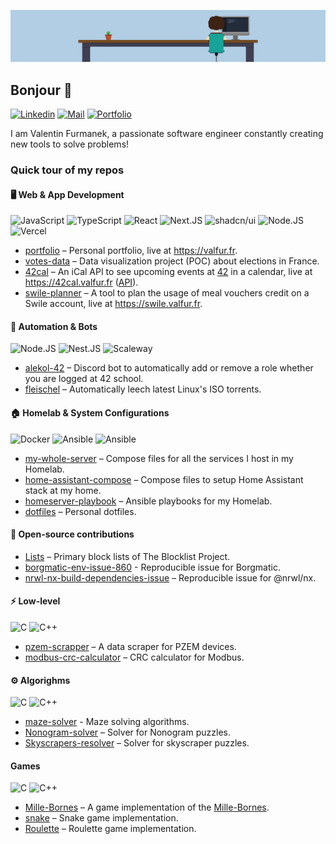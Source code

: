 ![Banner](/assets/banner.png)

## Bonjour 👋

[![Linkedin](https://img.shields.io/badge/LinkedIn-0077B5?style=for-the-badge&logo=linkedin&logoColor=white)](https://linkedin.com/in/valentin-furmanek)
[![Mail](https://img.shields.io/badge/Mail-D14836?style=for-the-badge&logo=gmail&logoColor=white)](mailto:contact@valfur.fr)
[![Portfolio](https://img.shields.io/badge/Portfolio-000000?style=for-the-badge&logo=About.me&logoColor=white)](https://valfur.fr)

I am Valentin Furmanek, a passionate software engineer constantly creating new tools to solve problems!

### Quick tour of my repos

#### 🖥️ Web & App Development

![JavaScript](https://img.shields.io/badge/JavaScript-323330?style=for-the-badge&logo=javascript&logoColor=F7DF1E)
![TypeScript](https://img.shields.io/badge/TypeScript-007ACC?style=for-the-badge&logo=typescript&logoColor=white)
![React](https://img.shields.io/badge/React-20232A?style=for-the-badge&logo=react&logoColor=61DAFB)
![Next.JS](https://img.shields.io/badge/next%20js-000000?style=for-the-badge&logo=nextdotjs&logoColor=white)
![shadcn/ui](https://img.shields.io/badge/shadcn%2Fui-000000?style=for-the-badge&logo=shadcnui&logoColor=white)
![Node.JS](https://img.shields.io/badge/Node%20js-339933?style=for-the-badge&logo=nodedotjs&logoColor=white)
![Vercel](https://img.shields.io/badge/vercel-000000.svg?style=for-the-badge&logo=vercel&logoColor=white)

- [portfolio](https://github.com/valfur03/portfolio) – Personal portfolio, live at https://valfur.fr.
- [votes-data](https://github.com/valfur03/votes-data) – Data visualization project (POC) about elections in France.
- [42cal](https://github.com/vfurmane/42cal) – An iCal API to see upcoming events at [42](https://42.fr) in a calendar, live at https://42cal.valfur.fr ([API](https://api.42cal.valfur.fr)).
- [swile-planner](https://github.com/valfur03/swile-planner) – A tool to plan the usage of meal vouchers credit on a Swile account, live at https://swile.valfur.fr.

#### 🤖 Automation & Bots

![Node.JS](https://img.shields.io/badge/Node%20js-339933?style=for-the-badge&logo=nodedotjs&logoColor=white)
![Nest.JS](https://img.shields.io/badge/nestjs-E0234E?style=for-the-badge&logo=nestjs&logoColor=white)
![Scaleway](https://img.shields.io/badge/Scaleway-4F059B?style=for-the-badge&logo=scaleway&logoColor=white)

- [alekol-42](https://github.com/theovgl/alekol-42) – Discord bot to automatically add or remove a role whether you are logged at 42 school.
- [fleischel](https://github.com/valfur03/fleischel) – Automatically leech latest Linux's ISO torrents.

#### 🏠 Homelab & System Configurations

![Docker](https://img.shields.io/badge/Docker-2CA5E0?style=for-the-badge&logo=docker&logoColor=white)
![Ansible](https://img.shields.io/badge/Ansible-000000?style=for-the-badge&logo=ansible&logoColor=white)
![Ansible](https://img.shields.io/badge/Shell_Script-121011?style=for-the-badge&logo=gnu-bash&logoColor=white)

- [my-whole-server](https://github.com/valfur03/my-whole-server) – Compose files for all the services I host in my Homelab.
- [home-assistant-compose](https://github.com/valfur03/home-assistant-compose) – Compose files to setup Home Assistant stack at my home.
- [homeserver-playbook](https://github.com/valfur03/homeserver-playbook) – Ansible playbooks for my Homelab.
- [dotfiles](https://github.com/valfur03/dotfiles) – Personal dotfiles.

#### 🤲 Open-source contributions
 
- [Lists](https://github.com/valfur03/Lists) – Primary block lists of The Blocklist Project.
- [borgmatic-env-issue-860](https://github.com/valfur03/borgmatic-env-issue-860) - Reproducible issue for Borgmatic. 
- [nrwl-nx-build-dependencies-issue](https://github.com/valfur03/nrwl-nx-build-dependencies-issue) – Reproducible issue for @nrwl/nx.

#### ⚡️ Low-level

![C](https://img.shields.io/badge/c-00599C.svg?style=for-the-badge&logo=c&logoColor=white)
![C++](https://img.shields.io/badge/c++-00599C.svg?style=for-the-badge&logo=c%2B%2B&logoColor=white)

- [pzem-scrapper](https://github.com/valfur03/pzem-scrapper) – A data scraper for PZEM devices.
- [modbus-crc-calculator](https://github.com/valfur03/modbus-crc-calculator) – CRC calculator for Modbus.

#### ⚙️ Algorighms

![C](https://img.shields.io/badge/c-00599C.svg?style=for-the-badge&logo=c&logoColor=white)
![C++](https://img.shields.io/badge/c++-00599C.svg?style=for-the-badge&logo=c%2B%2B&logoColor=white)

- [maze-solver](https://github.com/valfur03/maze-solver) - Maze solving algorithms.
- [Nonogram-solver](https://github.com/valfur03/Nonogram-solver) – Solver for Nonogram puzzles.
- [Skyscrapers-resolver](https://github.com/valfur03/Skyscrapers-resolver) – Solver for skyscraper puzzles.

#### Games

![C](https://img.shields.io/badge/c-00599C.svg?style=for-the-badge&logo=c&logoColor=white)
![C++](https://img.shields.io/badge/c++-00599C.svg?style=for-the-badge&logo=c%2B%2B&logoColor=white)

- [Mille-Bornes](https://github.com/valfur03/Mille-Bornes) – A game implementation of the [Mille-Bornes](https://en.wikipedia.org/wiki/Mille_Bornes).
- [snake](https://github.com/valfur03/snake) – Snake game implementation.
- [Roulette](https://github.com/valfur03/Roulette) – Roulette game implementation.

<!--
**valfur03/valfur03** is a ✨ _special_ ✨ repository because its `README.md` (this file) appears on your GitHub profile.

Here are some ideas to get you started:

- 🔭 I’m currently working on ...
- 🌱 I’m currently learning ...
- 👯 I’m looking to collaborate on ...
- 🤔 I’m looking for help with ...
- 💬 Ask me about ...
- 📫 How to reach me: ...
- 😄 Pronouns: ...
- ⚡ Fun fact: ...
-->
